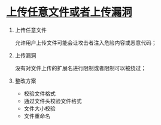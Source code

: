 # [上传任意文件或者上传漏洞](https://blog.csdn.net/q908544703/article/details/90735946)

1. 上传任意文件

    允许用户上传文件可能会让攻击者注入危险内容或恶意代码；

2. 上传漏洞

    没有对文件上传的扩展名进行限制或者限制可以被绕过；

3. 整改方案

    * 校验文件格式
    * 通过文件头校验文件格式
    * 文件大小校验
    * 文件重命名
